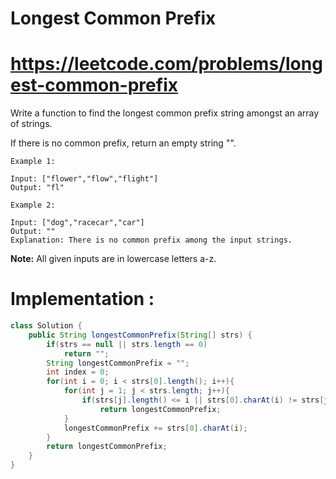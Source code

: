 # Longest Common Prefix
# https://leetcode.com/problems/longest-common-prefix

Write a function to find the longest common prefix string amongst an array of strings.

If there is no common prefix, return an empty string "".
```
Example 1:

Input: ["flower","flow","flight"]
Output: "fl"

Example 2:

Input: ["dog","racecar","car"]
Output: ""
Explanation: There is no common prefix among the input strings.
```
**Note:**
All given inputs are in lowercase letters a-z.


# Implementation :

```java
class Solution {
    public String longestCommonPrefix(String[] strs) {
        if(strs == null || strs.length == 0)
            return "";
        String longestCommonPrefix = "";
        int index = 0;
        for(int i = 0; i < strs[0].length(); i++){
            for(int j = 1; j < strs.length; j++){
                if(strs[j].length() <= i || strs[0].charAt(i) != strs[j].charAt(i))
                    return longestCommonPrefix;
            }
            longestCommonPrefix += strs[0].charAt(i);
        }
        return longestCommonPrefix;
    }
}
```
